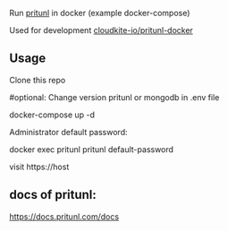 Run 
[pritunl](https://github.com/pritunl/pritunl) 
in docker (example docker-compose)

Used for development 
[cloudkite-io/pritunl-docker](https://github.com/cloudkite-io/pritunl-docker)

## Usage

Clone this repo

#optional: Change version pritunl or mongodb in .env file

docker-compose up -d

Administrator default password:

docker exec pritunl pritunl default-password

visit https://host

## docs of pritunl:

https://docs.pritunl.com/docs
